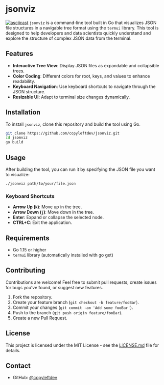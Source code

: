 # jsonviz
[![asciicast](https://asciinema.org/a/siC4wKCcVJUEEHhmirrVqJksZ.svg)](https://asciinema.org/a/siC4wKCcVJUEEHhmirrVqJksZ)
`jsonviz` is a command-line tool built in Go that visualizes JSON file structures in a navigable tree format using the `termui` library. This tool is designed to help developers and data scientists quickly understand and explore the structure of complex JSON data from the terminal.

## Features

- **Interactive Tree View**: Display JSON files as expandable and collapsible trees.
- **Color Coding**: Different colors for root, keys, and values to enhance readability.
- **Keyboard Navigation**: Use keyboard shortcuts to navigate through the JSON structure.
- **Resizable UI**: Adapt to terminal size changes dynamically.

## Installation

To install `jsonviz`, clone this repository and build the tool using Go.

```bash
git clone https://github.com/copyleftdev/jsonviz.git
cd jsonviz
go build
```

## Usage

After building the tool, you can run it by specifying the JSON file you want to visualize:

```bash
./jsonviz path/to/your/file.json
```

### Keyboard Shortcuts

- **Arrow Up (`k`)**: Move up in the tree.
- **Arrow Down (`j`)**: Move down in the tree.
- **Enter**: Expand or collapse the selected node.
- **CTRL+C**: Exit the application.

## Requirements

- Go 1.15 or higher
- `termui` library (automatically installed with go get)

## Contributing

Contributions are welcome! Feel free to submit pull requests, create issues for bugs you've found, or suggest new features.

1. Fork the repository.
2. Create your feature branch (`git checkout -b feature/fooBar`).
3. Commit your changes (`git commit -am 'Add some fooBar'`).
4. Push to the branch (`git push origin feature/fooBar`).
5. Create a new Pull Request.

## License

This project is licensed under the MIT License - see the [LICENSE.md](LICENSE) file for details.

## Contact

- GitHub: [@copyleftdev](https://github.com/copyleftdev)

